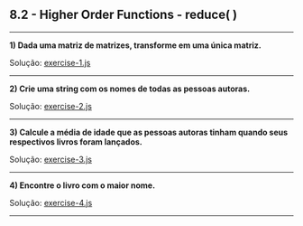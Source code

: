 ## 8.2 - Higher Order Functions - reduce( )

<hr>

**1) Dada uma matriz de matrizes, transforme em uma única matriz.**

Solução: [exercise-1.js](./exercise-1.js)

<hr>

**2) Crie uma string com os nomes de todas as pessoas autoras.**

Solução: [exercise-2.js](./exercise-2.js)

<hr>

**3) Calcule a média de idade que as pessoas autoras tinham quando seus respectivos livros foram lançados.**

Solução: [exercise-3.js](./exercise-3.js)

<hr>

**4) Encontre o livro com o maior nome.**

Solução: [exercise-4.js](./exercise-4.js)

<hr>